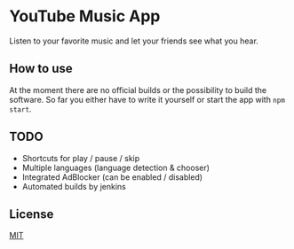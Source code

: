 # YouTube Music App

Listen to your favorite music and let your friends see what you hear.

## How to use

At the moment there are no official builds or the possibility to build the software. So far you either have to write it yourself or start the app with `npm start`.

## TODO
- Shortcuts for play / pause / skip
- Multiple languages (language detection & chooser)
- Integrated AdBlocker (can be enabled / disabled)
- Automated builds by jenkins

## License

[MIT](LICENSE.md)